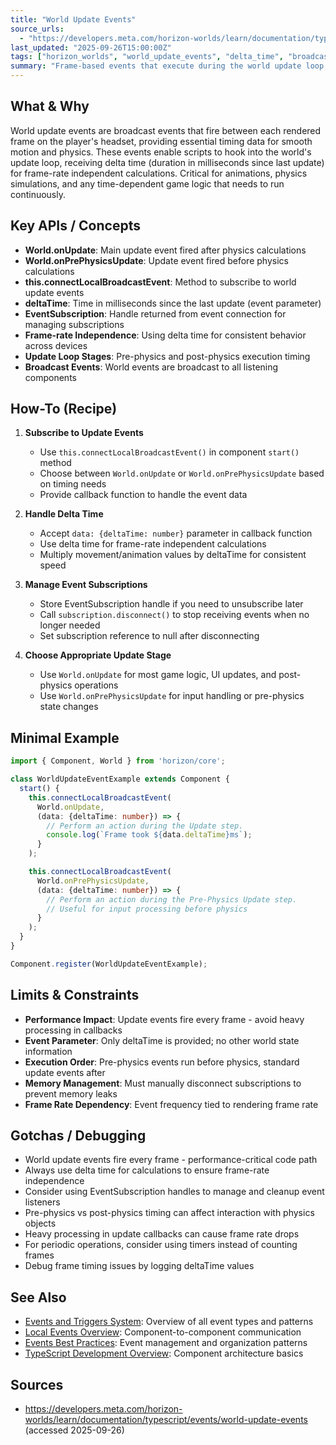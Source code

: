 ```yaml
---
title: "World Update Events"
source_urls:
  - "https://developers.meta.com/horizon-worlds/learn/documentation/typescript/events/world-update-events"
last_updated: "2025-09-26T15:00:00Z"
tags: ["horizon_worlds", "world_update_events", "delta_time", "broadcast_events", "frame_loop"]
summary: "Frame-based events that execute during the world update loop, providing delta time for smooth motion and physics calculations between rendered frames."
---
```


## What & Why

World update events are broadcast events that fire between each rendered frame on the player's headset, providing essential timing data for smooth motion and physics. These events enable scripts to hook into the world's update loop, receiving delta time (duration in milliseconds since last update) for frame-rate independent calculations. Critical for animations, physics simulations, and any time-dependent game logic that needs to run continuously.

## Key APIs / Concepts

- **World.onUpdate**: Main update event fired after physics calculations
- **World.onPrePhysicsUpdate**: Update event fired before physics calculations  
- **this.connectLocalBroadcastEvent**: Method to subscribe to world update events
- **deltaTime**: Time in milliseconds since the last update (event parameter)
- **EventSubscription**: Handle returned from event connection for managing subscriptions
- **Frame-rate Independence**: Using delta time for consistent behavior across devices
- **Update Loop Stages**: Pre-physics and post-physics execution timing
- **Broadcast Events**: World events are broadcast to all listening components

## How-To (Recipe)

1. **Subscribe to Update Events**
   - Use `this.connectLocalBroadcastEvent()` in component `start()` method
   - Choose between `World.onUpdate` or `World.onPrePhysicsUpdate` based on timing needs
   - Provide callback function to handle the event data

2. **Handle Delta Time**
   - Accept `data: {deltaTime: number}` parameter in callback function
   - Use delta time for frame-rate independent calculations
   - Multiply movement/animation values by deltaTime for consistent speed

3. **Manage Event Subscriptions**
   - Store EventSubscription handle if you need to unsubscribe later
   - Call `subscription.disconnect()` to stop receiving events when no longer needed
   - Set subscription reference to null after disconnecting

4. **Choose Appropriate Update Stage**
   - Use `World.onUpdate` for most game logic, UI updates, and post-physics operations
   - Use `World.onPrePhysicsUpdate` for input handling or pre-physics state changes

## Minimal Example

```typescript
import { Component, World } from 'horizon/core';

class WorldUpdateEventExample extends Component {
  start() {
    this.connectLocalBroadcastEvent(
      World.onUpdate,
      (data: {deltaTime: number}) => {
        // Perform an action during the Update step.
        console.log(`Frame took ${data.deltaTime}ms`);
      }
    );

    this.connectLocalBroadcastEvent(
      World.onPrePhysicsUpdate,
      (data: {deltaTime: number}) => {
        // Perform an action during the Pre-Physics Update step.
        // Useful for input processing before physics
      }
    );
  }
}

Component.register(WorldUpdateEventExample);
```

## Limits & Constraints

- **Performance Impact**: Update events fire every frame - avoid heavy processing in callbacks
- **Event Parameter**: Only deltaTime is provided; no other world state information
- **Execution Order**: Pre-physics events run before physics, standard update events after
- **Memory Management**: Must manually disconnect subscriptions to prevent memory leaks
- **Frame Rate Dependency**: Event frequency tied to rendering frame rate

## Gotchas / Debugging

- World update events fire every frame - performance-critical code path
- Always use delta time for calculations to ensure frame-rate independence
- Consider using EventSubscription handles to manage and cleanup event listeners
- Pre-physics vs post-physics timing can affect interaction with physics objects
- Heavy processing in update callbacks can cause frame rate drops
- For periodic operations, consider using timers instead of counting frames
- Debug frame timing issues by logging deltaTime values

## See Also

- [Events and Triggers System](./events-triggers-system.md): Overview of all event types and patterns
- [Local Events Overview](./local-events-overview.md): Component-to-component communication
- [Events Best Practices](./events-best-practices.md): Event management and organization patterns
- [TypeScript Development Overview](./typescript-development-overview.md): Component architecture basics

## Sources

- https://developers.meta.com/horizon-worlds/learn/documentation/typescript/events/world-update-events (accessed 2025-09-26)